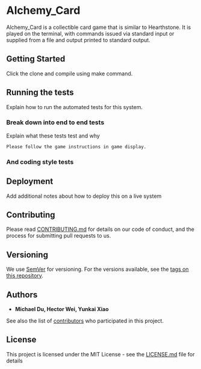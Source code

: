 # Alchemy_Card

Alchemy_Card is a collectible card game that is similar to Hearthstone. It is played on the terminal, with commands issued via standard input or supplied from a file and output printed to standard output.

## Getting Started

Click the clone and compile using make command.

## Running the tests

Explain how to run the automated tests for this system.

### Break down into end to end tests

Explain what these tests test and why

```
Please follow the game instructions in game display.
```

### And coding style tests

## Deployment

Add additional notes about how to deploy this on a live system

## Contributing

Please read [CONTRIBUTING.md](https://gist.github.com/PurpleBooth/b24679402957c63ec426) for details on our code of conduct, and the process for submitting pull requests to us.

## Versioning

We use [SemVer](http://semver.org/) for versioning. For the versions available, see the [tags on this repository](https://github.com/your/project/tags). 

## Authors

* **Michael Du, Hector Wei, Yunkai Xiao**

See also the list of [contributors](https://github.com/your/project/contributors) who participated in this project.

## License

This project is licensed under the MIT License - see the [LICENSE.md](LICENSE.md) file for details

